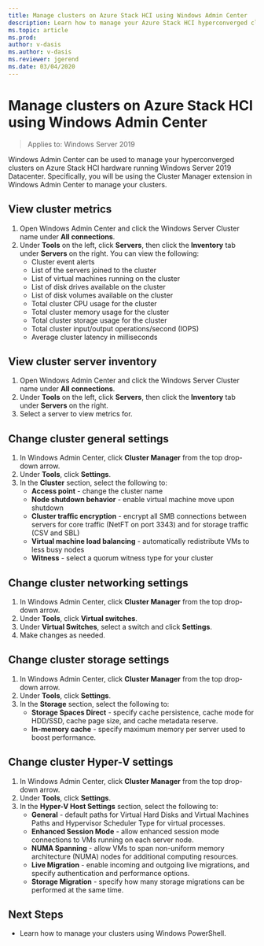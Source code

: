 ```yaml
---
title: Manage clusters on Azure Stack HCI using Windows Admin Center
description: Learn how to manage your Azure Stack HCI hyperconverged clusters using Windows Admin Center. 
ms.topic: article
ms.prod: 
author: v-dasis
ms.author: v-dasis
ms.reviewer: jgerend
ms.date: 03/04/2020
---
```


# Manage clusters on Azure Stack HCI using Windows Admin Center

>Applies to: Windows Server 2019

Windows Admin Center can be used to manage your hyperconverged clusters on Azure Stack HCI hardware running Windows Server 2019 Datacenter. Specifically, you will be using the Cluster Manager extension in Windows Admin Center to manage your clusters.

## View cluster metrics ##

1. Open Windows Admin Center and click the Windows Server Cluster name under **All connections**.
1. Under **Tools** on the left, click **Servers**, then click the **Inventory** tab under **Servers** on the right. You can view the following:
    - Cluster event alerts
    - List of the servers joined to the cluster
    - List of virtual machines running on the cluster
    - List of disk drives available on the cluster
    - List of disk volumes available on the cluster
    - Total cluster CPU usage for the cluster
    - Total cluster memory usage for the cluster
    - Total cluster storage usage for the cluster
    - Total cluster input/output operations/second (IOPS)
    - Average cluster latency in milliseconds

## View cluster server inventory ##

1. Open Windows Admin Center and click the Windows Server Cluster name under **All connections**.
1. Under **Tools** on the left, click **Servers**, then click the **Inventory** tab under **Servers** on the right.
1. Select a server to view metrics for.

## Change cluster general settings ##

1. In Windows Admin Center, click **Cluster Manager** from the top drop-down arrow.
1. Under **Tools**, click **Settings**.
1. In the **Cluster** section, select the following to:
   - **Access point** - change the cluster name
   - **Node shutdown behavior** - enable virtual machine move upon shutdown
   - **Cluster traffic encryption** - encrypt all SMB connections between servers for core traffic (NetFT on port 3343) and for storage traffic (CSV and SBL) 
   - **Virtual machine load balancing** - automatically redistribute VMs to less busy nodes
   - **Witness** - select a quorum witness type for your cluster

## Change cluster networking settings ##

1. In Windows Admin Center, click **Cluster Manager** from the top drop-down arrow.
1. Under **Tools**, click **Virtual switches**.
1. Under **Virtual Switches**, select a switch and click **Settings**.
1. Make changes as needed.

## Change cluster storage settings ##

1. In Windows Admin Center, click **Cluster Manager** from the top drop-down arrow.
1. Under **Tools**, click **Settings**.
1. In the **Storage** section, select the following to:
   - **Storage Spaces Direct** - specify cache persistence, cache mode for HDD/SSD, cache page size, and cache metadata reserve.
   - **In-memory cache** - specify maximum memory per server used to boost performance.

## Change cluster Hyper-V settings ##

1. In Windows Admin Center, click **Cluster Manager** from the top drop-down arrow.
1. Under **Tools**, click **Settings**.
1. In the **Hyper-V Host Settings** section, select the following to:
   - **General** - default paths for Virtual Hard Disks and Virtual Machines Paths and Hypervisor Scheduler Type for virtual processes.
   - **Enhanced Session Mode** - allow enhanced session mode connections to VMs running on each server node.
   - **NUMA Spanning** - allow VMs to span non-uniform memory architecture (NUMA) nodes for additional computing resources.
   - **Live Migration** - enable incoming and outgoing live migrations, and specify authentication and performance options.
   - **Storage Migration** - specify how many storage migrations can be performed at the same time.

## Next Steps ##

- Learn how to manage your clusters using Windows PowerShell.